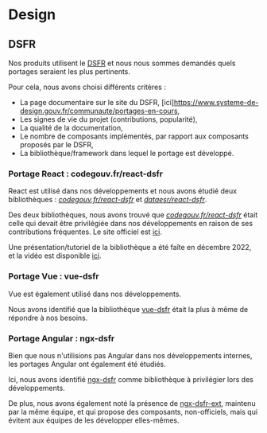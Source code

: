 # Design

## DSFR

Nos produits utilisent le [DSFR](https://www.systeme-de-design.gouv.fr/) et nous nous sommes demandés quels portages
seraient les plus pertinents.

Pour cela, nous avons choisi différents critères :

- La page documentaire sur le site du DSFR, [ici]https://www.systeme-de-design.gouv.fr/communaute/portages-en-cours,
- Les signes de vie du projet (contributions, popularité),
- La qualité de la documentation,
- Le nombre de composants implémentés, par rapport aux composants proposés par le DSFR,
- La bibliothèque/framework dans lequel le portage est développé.

### Portage React : codegouv.fr/react-dsfr

React est utilisé dans nos développements et nous avons étudié deux bibliothèques :
_[codegouv.fr/react-dsfr](https://github.com/codegouvfr/react-dsfr)_ et
_[dataesr/react-dsfr](https://github.com/dataesr/react-dsfr)_.

Des deux bibliothèques, nous avons trouvé que _[codegouv.fr/react-dsfr](https://github.com/codegouvfr/react-dsfr)_ était
celle qui devait être privilégiée dans nos développements en raison de ses contributions fréquentes. Le site officiel
est [ici](https://react-dsfr.codegouv.studio/).

Une présentation/tutoriel de la bibliothèque a été faîte en décembre 2022, et la vidéo est disponible
[ici](https://code.gouv.fr/fr/bluehats/react-dsfr/).

### Portage Vue : vue-dsfr

Vue est également utilisé dans nos développements.

Nous avons identifié que la bibliothèque [vue-dsfr](https://github.com/dnum-mi/vue-dsfr) était la plus à même de
répondre à nos besoins.

### Portage Angular : ngx-dsfr

Bien que nous n'utilisions pas Angular dans nos développements internes, les portages Angular ont également été étudiés.

Ici, nous avons identifié [ngx-dsfr](https://gitlab.mim-libre.fr/men/transverse/dsmen/ngx-dsfr-components) comme
bibliothèque à privilégier lors des développements.

De plus, nous avons également noté la présence de
[ngx-dsfr-ext](https://gitlab.mim-libre.fr/men/transverse/dsmen/ngx-dsfr-ext), maintenu par la même équipe, et qui
propose des composants, non-officiels, mais qui évitent aux équipes de les développer elles-mêmes.
